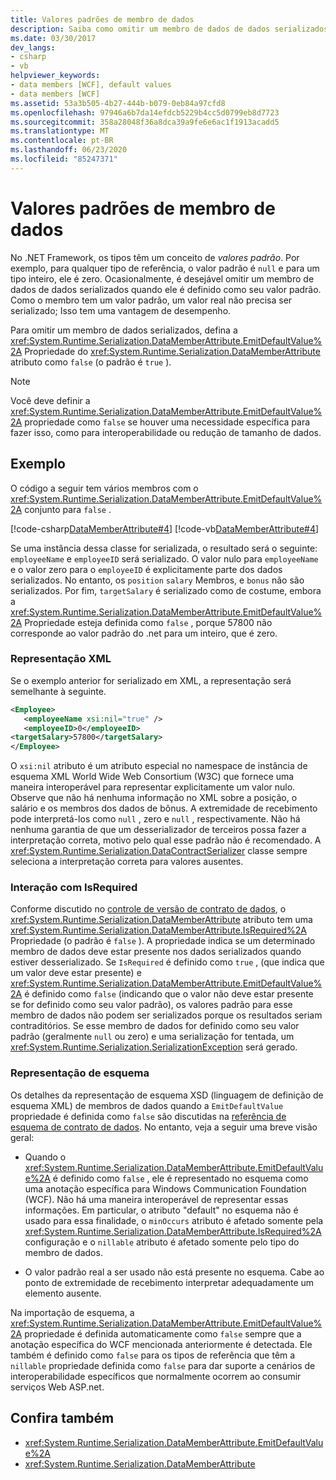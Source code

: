 ```yaml
---
title: Valores padrões de membro de dados
description: Saiba como omitir um membro de dados de dados serializados quando ele tem um valor padrão de .NET Framework. O WCF pode melhorar o desempenho ao não serializar um padrão.
ms.date: 03/30/2017
dev_langs:
- csharp
- vb
helpviewer_keywords:
- data members [WCF], default values
- data members [WCF]
ms.assetid: 53a3b505-4b27-444b-b079-0eb84a97cfd8
ms.openlocfilehash: 97946a6b7da14efdcb5229b4cc5d0799eb8d7723
ms.sourcegitcommit: 358a28048f36a8dca39a9fe6e6ac1f1913acadd5
ms.translationtype: MT
ms.contentlocale: pt-BR
ms.lasthandoff: 06/23/2020
ms.locfileid: "85247371"
---
```

# <a name="data-member-default-values"></a>Valores padrões de membro de dados
No .NET Framework, os tipos têm um conceito de *valores padrão*. Por exemplo, para qualquer tipo de referência, o valor padrão é `null` e para um tipo inteiro, ele é zero. Ocasionalmente, é desejável omitir um membro de dados de dados serializados quando ele é definido como seu valor padrão. Como o membro tem um valor padrão, um valor real não precisa ser serializado; Isso tem uma vantagem de desempenho.  
  
 Para omitir um membro de dados serializados, defina a <xref:System.Runtime.Serialization.DataMemberAttribute.EmitDefaultValue%2A> Propriedade do <xref:System.Runtime.Serialization.DataMemberAttribute> atributo como `false` (o padrão é `true` ).  
  
> [!NOTE]
> Você deve definir a <xref:System.Runtime.Serialization.DataMemberAttribute.EmitDefaultValue%2A> propriedade como `false` se houver uma necessidade específica para fazer isso, como para interoperabilidade ou redução de tamanho de dados.  
  
## <a name="example"></a>Exemplo  
 O código a seguir tem vários membros com o <xref:System.Runtime.Serialization.DataMemberAttribute.EmitDefaultValue%2A> conjunto para `false` .  
  
 [!code-csharp[DataMemberAttribute#4](../../../../samples/snippets/csharp/VS_Snippets_CFX/datamemberattribute/cs/overview.cs#4)]
 [!code-vb[DataMemberAttribute#4](../../../../samples/snippets/visualbasic/VS_Snippets_CFX/datamemberattribute/vb/overview.vb#4)]  
  
 Se uma instância dessa classe for serializada, o resultado será o seguinte: `employeeName` e `employeeID` será serializado. O valor nulo para `employeeName` e o valor zero para o `employeeID` é explicitamente parte dos dados serializados. No entanto, os `position` `salary` Membros, e `bonus` não são serializados. Por fim, `targetSalary` é serializado como de costume, embora a <xref:System.Runtime.Serialization.DataMemberAttribute.EmitDefaultValue%2A> Propriedade esteja definida como `false` , porque 57800 não corresponde ao valor padrão do .net para um inteiro, que é zero.  
  
### <a name="xml-representation"></a>Representação XML  
 Se o exemplo anterior for serializado em XML, a representação será semelhante à seguinte.  
  
```xml  
<Employee>  
   <employeeName xsi:nil="true" />  
   <employeeID>0</employeeID>  
<targetSalary>57800</targetSalary>  
</Employee>  
```  
  
 O `xsi:nil` atributo é um atributo especial no namespace de instância de esquema XML World Wide Web Consortium (W3C) que fornece uma maneira interoperável para representar explicitamente um valor nulo. Observe que não há nenhuma informação no XML sobre a posição, o salário e os membros dos dados de bônus. A extremidade de recebimento pode interpretá-los como `null` , zero e `null` , respectivamente. Não há nenhuma garantia de que um desserializador de terceiros possa fazer a interpretação correta, motivo pelo qual esse padrão não é recomendado. A <xref:System.Runtime.Serialization.DataContractSerializer> classe sempre seleciona a interpretação correta para valores ausentes.  
  
### <a name="interaction-with-isrequired"></a>Interação com IsRequired  
 Conforme discutido no [controle de versão de contrato de dados](data-contract-versioning.md), o <xref:System.Runtime.Serialization.DataMemberAttribute> atributo tem uma <xref:System.Runtime.Serialization.DataMemberAttribute.IsRequired%2A> Propriedade (o padrão é `false` ). A propriedade indica se um determinado membro de dados deve estar presente nos dados serializados quando estiver desserializado. Se `IsRequired` é definido como `true` , (que indica que um valor deve estar presente) e <xref:System.Runtime.Serialization.DataMemberAttribute.EmitDefaultValue%2A> é definido como `false` (indicando que o valor não deve estar presente se for definido como seu valor padrão), os valores padrão para esse membro de dados não podem ser serializados porque os resultados seriam contraditórios. Se esse membro de dados for definido como seu valor padrão (geralmente `null` ou zero) e uma serialização for tentada, um <xref:System.Runtime.Serialization.SerializationException> será gerado.  
  
### <a name="schema-representation"></a>Representação de esquema  
 Os detalhes da representação de esquema XSD (linguagem de definição de esquema XML) de membros de dados quando a `EmitDefaultValue` propriedade é definida como `false` são discutidas na [referência de esquema de contrato de dados](data-contract-schema-reference.md). No entanto, veja a seguir uma breve visão geral:  
  
- Quando o <xref:System.Runtime.Serialization.DataMemberAttribute.EmitDefaultValue%2A> é definido como `false` , ele é representado no esquema como uma anotação específica para Windows Communication Foundation (WCF). Não há uma maneira interoperável de representar essas informações. Em particular, o atributo "default" no esquema não é usado para essa finalidade, o `minOccurs` atributo é afetado somente pela <xref:System.Runtime.Serialization.DataMemberAttribute.IsRequired%2A> configuração e o `nillable` atributo é afetado somente pelo tipo do membro de dados.  
  
- O valor padrão real a ser usado não está presente no esquema. Cabe ao ponto de extremidade de recebimento interpretar adequadamente um elemento ausente.  
  
 Na importação de esquema, a <xref:System.Runtime.Serialization.DataMemberAttribute.EmitDefaultValue%2A> propriedade é definida automaticamente como `false` sempre que a anotação específica do WCF mencionada anteriormente é detectada. Ele também é definido como `false` para os tipos de referência que têm a `nillable` propriedade definida como `false` para dar suporte a cenários de interoperabilidade específicos que normalmente ocorrem ao consumir serviços Web ASP.net.  
  
## <a name="see-also"></a>Confira também

- <xref:System.Runtime.Serialization.DataMemberAttribute.EmitDefaultValue%2A>
- <xref:System.Runtime.Serialization.DataMemberAttribute>
